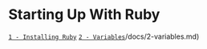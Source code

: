 # Starting Up With Ruby

[`1 - Installing Ruby`](/docs/1-install_ruby.md)
[`2 - Variables`]()/docs/2-variables.md)
